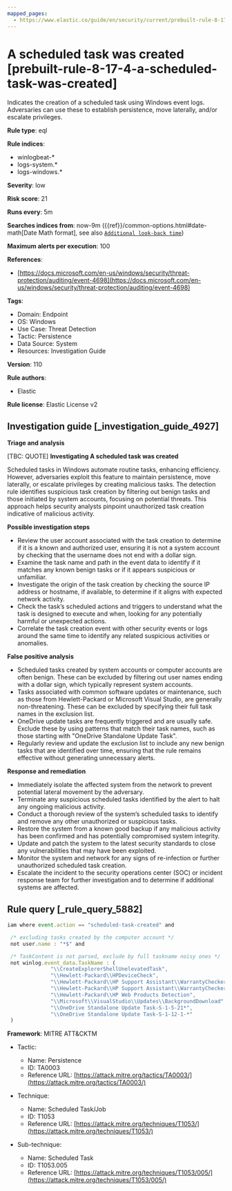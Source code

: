 ```yaml
---
mapped_pages:
  - https://www.elastic.co/guide/en/security/current/prebuilt-rule-8-17-4-a-scheduled-task-was-created.html
---
```


# A scheduled task was created [prebuilt-rule-8-17-4-a-scheduled-task-was-created]

Indicates the creation of a scheduled task using Windows event logs. Adversaries can use these to establish persistence, move laterally, and/or escalate privileges.

**Rule type**: eql

**Rule indices**:

* winlogbeat-*
* logs-system.*
* logs-windows.*

**Severity**: low

**Risk score**: 21

**Runs every**: 5m

**Searches indices from**: now-9m ({{ref}}/common-options.html#date-math[Date Math format], see also [`Additional look-back time`](docs-content://solutions/security/detect-and-alert/create-detection-rule.md#rule-schedule))

**Maximum alerts per execution**: 100

**References**:

* [https://docs.microsoft.com/en-us/windows/security/threat-protection/auditing/event-4698](https://docs.microsoft.com/en-us/windows/security/threat-protection/auditing/event-4698)

**Tags**:

* Domain: Endpoint
* OS: Windows
* Use Case: Threat Detection
* Tactic: Persistence
* Data Source: System
* Resources: Investigation Guide

**Version**: 110

**Rule authors**:

* Elastic

**Rule license**: Elastic License v2

## Investigation guide [_investigation_guide_4927]

**Triage and analysis**

[TBC: QUOTE]
**Investigating A scheduled task was created**

Scheduled tasks in Windows automate routine tasks, enhancing efficiency. However, adversaries exploit this feature to maintain persistence, move laterally, or escalate privileges by creating malicious tasks. The detection rule identifies suspicious task creation by filtering out benign tasks and those initiated by system accounts, focusing on potential threats. This approach helps security analysts pinpoint unauthorized task creation indicative of malicious activity.

**Possible investigation steps**

* Review the user account associated with the task creation to determine if it is a known and authorized user, ensuring it is not a system account by checking that the username does not end with a dollar sign.
* Examine the task name and path in the event data to identify if it matches any known benign tasks or if it appears suspicious or unfamiliar.
* Investigate the origin of the task creation by checking the source IP address or hostname, if available, to determine if it aligns with expected network activity.
* Check the task’s scheduled actions and triggers to understand what the task is designed to execute and when, looking for any potentially harmful or unexpected actions.
* Correlate the task creation event with other security events or logs around the same time to identify any related suspicious activities or anomalies.

**False positive analysis**

* Scheduled tasks created by system accounts or computer accounts are often benign. These can be excluded by filtering out user names ending with a dollar sign, which typically represent system accounts.
* Tasks associated with common software updates or maintenance, such as those from Hewlett-Packard or Microsoft Visual Studio, are generally non-threatening. These can be excluded by specifying their full task names in the exclusion list.
* OneDrive update tasks are frequently triggered and are usually safe. Exclude these by using patterns that match their task names, such as those starting with "OneDrive Standalone Update Task".
* Regularly review and update the exclusion list to include any new benign tasks that are identified over time, ensuring that the rule remains effective without generating unnecessary alerts.

**Response and remediation**

* Immediately isolate the affected system from the network to prevent potential lateral movement by the adversary.
* Terminate any suspicious scheduled tasks identified by the alert to halt any ongoing malicious activity.
* Conduct a thorough review of the system’s scheduled tasks to identify and remove any other unauthorized or suspicious tasks.
* Restore the system from a known good backup if any malicious activity has been confirmed and has potentially compromised system integrity.
* Update and patch the system to the latest security standards to close any vulnerabilities that may have been exploited.
* Monitor the system and network for any signs of re-infection or further unauthorized scheduled task creation.
* Escalate the incident to the security operations center (SOC) or incident response team for further investigation and to determine if additional systems are affected.


## Rule query [_rule_query_5882]

```js
iam where event.action == "scheduled-task-created" and

 /* excluding tasks created by the computer account */
 not user.name : "*$" and

 /* TaskContent is not parsed, exclude by full taskname noisy ones */
 not winlog.event_data.TaskName : (
              "\\CreateExplorerShellUnelevatedTask",
              "\\Hewlett-Packard\\HPDeviceCheck",
              "\\Hewlett-Packard\\HP Support Assistant\\WarrantyChecker",
              "\\Hewlett-Packard\\HP Support Assistant\\WarrantyChecker_backup",
              "\\Hewlett-Packard\\HP Web Products Detection",
              "\\Microsoft\\VisualStudio\\Updates\\BackgroundDownload",
              "\\OneDrive Standalone Update Task-S-1-5-21*",
              "\\OneDrive Standalone Update Task-S-1-12-1-*"
 )
```

**Framework**: MITRE ATT&CKTM

* Tactic:

    * Name: Persistence
    * ID: TA0003
    * Reference URL: [https://attack.mitre.org/tactics/TA0003/](https://attack.mitre.org/tactics/TA0003/)

* Technique:

    * Name: Scheduled Task/Job
    * ID: T1053
    * Reference URL: [https://attack.mitre.org/techniques/T1053/](https://attack.mitre.org/techniques/T1053/)

* Sub-technique:

    * Name: Scheduled Task
    * ID: T1053.005
    * Reference URL: [https://attack.mitre.org/techniques/T1053/005/](https://attack.mitre.org/techniques/T1053/005/)



